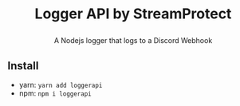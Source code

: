 <h1 align="center">
<p>Logger API by StreamProtect</p>
</h1>
<p align="center">
  A Nodejs logger that logs to a Discord Webhook
  </p>
<p align="center">
  </p>



## Install
- yarn: `yarn add loggerapi`
- npm: `npm i loggerapi`
